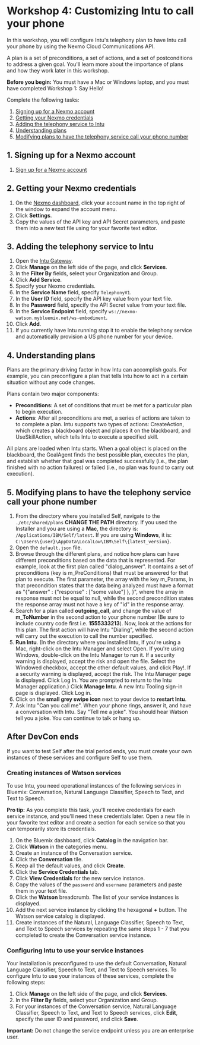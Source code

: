 # Workshop 4: Customizing Intu to call your phone

In this workshop, you will configure Intu's telephony plan to have Intu call your phone by using the Nexmo Cloud Communications API. 

A plan is a set of preconditions, a set of actions, and a set of postconditions to address a given goal. You'll learn more about the importance of plans and how they work later in this workshop.

**Before you begin:** You must have a Mac or Windows laptop, and you must have completed Workshop 1: Say Hello!

Complete the following tasks:

1. [Signing up for a Nexmo account](#signing-up-for-a-nexmo-account)
2. [Getting your Nexmo credentials](#getting-your-nexmo-credentials)
3. [Adding the telephony service to Intu](#adding-the-telephony-service-to-Intu)
4. [Understanding plans](#understanding-plans)
5. [Modifying plans to have the telephony service call your phone number](#modifying-plans-to-have-the-telephony-service-call-your-phone-number)

## 1. Signing up for a Nexmo account

1. [Sign up for a Nexmo account](https://dashboard.nexmo.com/sign-up)
  
## 2. Getting your Nexmo credentials


1. On the [Nexmo dashboard](https://dashboard.nexmo.com/), click your account name in the top right of the window to expand the account menu.
2. Click **Settings**.
3. Copy the values of the API key and API Secret parameters, and paste them into a new text file using for your favorite text editor.

## 3. Adding the telephony service to Intu

1. Open the [Intu Gateway](https://rg-gateway.mybluemix.net/).
2. Click **Manage** on the left side of the page, and click **Services**.
3. In the **Filter By** fields, select your Organization and Group.
4. Click **Add Service**.
5. Specify your Nexmo credentials.
  1. In the **Service Name** field, specify `TelephonyV1`.
  2. In the **User ID** field, specify the API key value from your text file.
  3. In the **Password** field, specify the API Secret value from your text file.
  4. In the **Service Endpoint** field, specify `ws://nexmo-watson.mybluemix.net/ws-embodiment`.
6. Click **Add**.
7. If you currently have Intu running stop it to enable the telephony service and automatically provision a US phone number for your device.

## 4. Understanding plans 

Plans are the primary driving factor in how Intu can accomplish goals. For example, you can preconfigure a plan that tells Intu how to act in a certain situation without any code changes.

Plans contain two major components:
  * **Preconditions**: A set of conditions that must be met for a particular plan to begin execution.
  * **Actions**: After all preconditions are met, a series of actions are taken to to complete a plan. Intu supports two types of actions: CreateAction, which creates a blackboard object and places it on the blackboard, and UseSkillAction, which tells Intu to execute a specified skill.

All plans are loaded when Intu starts. When a goal object is placed on the blackboard, the GoalAgent finds the best possible plan, executes the plan, and establish whether that goal was completed successfully (i.e., the plan finished with no action failures) or failed (i.e., no plan was found to carry out execution).

## 5. Modifying plans to have the telephony service call your phone number

1. From the directory where you installed Self, navigate to the `./etc/shared/plans` **CHANGE THE PATH** directory. If you used the Installer and you are using a **Mac**, the directory is: `/Applications/IBM/Self/latest`. If you are using **Windows**, it is: `C:\Users\{user}\AppData\LocalLow\IBM\Self\{latest_version}`.
2.  Open the `default.json` file.
3. Browse through the different plans, and notice how plans can have different preconditions based on the data that is represented.
For example, look at the first plan called "dialog_answer". It contains a set of preconditions (key is m_PreConditions) that must be answered for that plan to execute. The first parameter, the array with the key m_Params, in that precondition states that the data being analyzed must have a format as "{"answer" : {"response" : ["some value"] }, }", where the array in response must not be equal to null, while the second precondition states the response array must not have a key of "id" in the response array.
4. Search for a plan called **outgoing_call**, and change the value of **m_ToNumber** in the second action to your phone number (Be sure to include country code first i.e. **1555333213**). Now, look at the actions for this plan. The first action will have Intu "Dialing", while the second action will carry out the execution to call the number specified.
5. **Run Intu**. 
(In the directory where you installed Intu, if you're using a Mac, right-click on the Intu Manager and select Open. If you're using Windows, double-click on the Intu Manager to run it. If a security warning is displayed, accept the risk and open the file.
Select the Windowed checkbox, accept the other default values, and click Play!. If a security warning is displayed, accept the risk. The Intu Manager page is displayed. Click Log In. You are prompted to return to the Intu Manager application.) 
Click **Manage Intu**. A new Intu Tooling sign-in page is displayed. Click Log in. 
6. Click on the **small grey swipe icon** next to your device to **restart Intu**.
7. Ask Intu "Can you call me". When your phone rings, answer it, and have a conversation with Intu. Say "Tell me a joke". You should hear Watson tell you a joke. You can continue to talk or hang up.

## After DevCon ends

If you want to test Self after the trial period ends, you must create your own instances of these services and configure Self to use them.

### Creating instances of Watson services
To use Intu, you need operational instances of the following services in Bluemix: Conversation, Natural Language Classifier, Speech to Text, and Text to Speech.

**Pro tip:** As you complete this task, you'll receive credentials for each service instance, and you'll need these credentials later. Open a new file in your favorite text editor and create a section for each service so that you can temporarily store its credentials.

1. On the Bluemix dashboard, click **Catalog** in the navigation bar.
2. Click **Watson** in the categories menu.
3. Create an instance of the Conversation service.
  1. Click the **Conversation** tile.
  2. Keep all the default values, and click **Create**.
  3. Click the **Service Credentials** tab.
  4. Click **View Credentials** for the new service instance.
  5. Copy the values of the `password` and `username` parameters and paste them in your text file.
  6. Click the **Watson** breadcrumb. The list of your service instances is displayed.
  7. Add the next service instance by clicking the hexagonal **+** button. The Watson service catalog is displayed.
4. Create instances of the Natural, Language Classifier, Speech to Text, and Text to Speech services by repeating the same steps 1 - 7 that you completed to create the Conversation service instance.

### Configuring Intu to use your service instances

Your installation is preconfigured to use the default Conversation, Natural Language Classifier, Speech to Text, and Text to Speech services. To configure Intu to use your instances of these services, complete the following steps:

1. Click **Manage** on the left side of the page, and click **Services**.
2. In the **Filter By** fields, select your Organization and Group.
3. For your instances of the Conversation service, Natural Language Classifier, Speech to Text, and Text to Speech services, click **Edit**, specify the user ID and password, and click **Save**.

**Important:** Do not change the service endpoint unless you are an enterprise user.
